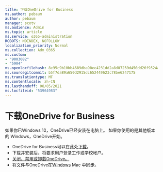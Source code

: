 ```yaml
---
title: 下载OneDrive for Business
ms.author: pebaum
author: pebaum
manager: scotv
ms.audience: Admin
ms.topic: article
ms.service: o365-administration
ROBOTS: NOINDEX, NOFOLLOW
localization_priority: Normal
ms.collection: Adm_O365
ms.custom:
- "9003082"
- "5904"
ms.openlocfilehash: 8e95c9b10bb4689dba90ee4231dd2a8d07259d450dd26f952446edb6ef89eb8b
ms.sourcegitcommit: b5f7da89a650d2915dc652449623c78be6247175
ms.translationtype: MT
ms.contentlocale: zh-CN
ms.lasthandoff: 08/05/2021
ms.locfileid: "53964983"
---
```

# <a name="download-onedrive-for-business"></a>下载OneDrive for Business

如果你已Windows 10，OneDrive已经安装在电脑上。 如果你使用的是其他版本的 Windows，OneDrive开始。

- OneDrive for Business可以在此处[下载](https://www.microsoft.com/microsoft-365/onedrive/download)。
- 下载并安装后，将要求用户登录工作或学校帐户。
- [关闭、禁用或卸载OneDrive。](https://support.microsoft.com/office/turn-off-disable-or-uninstall-onedrive-f32a17ce-3336-40fe-9c38-6efb09f944b0)
- 将文件与OneDrive在[Windows](https://support.microsoft.com/office/615391c4-2bd3-4aae-a42a-858262e42a49) Mac 中[同步](https://support.microsoft.com/office/d11b9f29-00bb-4172-be39-997da46f913f)。
